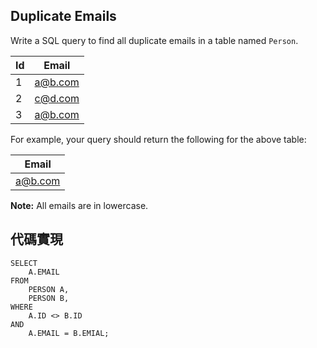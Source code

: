 ## Duplicate Emails

Write a SQL query to find all duplicate emails in a table named ``Person``.

| Id | Email |
| -- | ----- |
| 1  | a@b.com |
| 2  | c@d.com |
| 3  | a@b.com |

For example, your query should return the following for the above table:

| Email |
| ----- |
| a@b.com |

**Note:** All emails are in lowercase.

## 代碼實現

```
SELECT 
    A.EMAIL
FROM 
    PERSON A, 
    PERSON B, 
WHERE 
    A.ID <> B.ID 
AND
    A.EMAIL = B.EMIAL;
    
```
